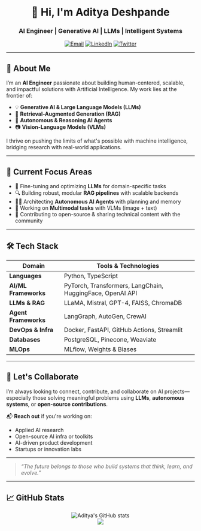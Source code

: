 <!-- Profile Header -->
<h1 align="center">👋 Hi, I'm Aditya Deshpande</h1>
<h3 align="center">AI Engineer | Generative AI | LLMs | Intelligent Systems</h3>

<p align="center">
  <a href="mailto:your.email@example.com"><img src="https://img.shields.io/badge/email-%23D14836.svg?style=for-the-badge&logo=gmail&logoColor=white" alt="Email"></a>
  <a href="https://www.linkedin.com/in/adityadeshpande"><img src="https://img.shields.io/badge/linkedin-%230077B5.svg?style=for-the-badge&logo=linkedin&logoColor=white" alt="LinkedIn"></a>
  <a href="https://twitter.com/aditya_handle"><img src="https://img.shields.io/badge/twitter-%231DA1F2.svg?style=for-the-badge&logo=twitter&logoColor=white" alt="Twitter"></a>
</p>

---

## 🚀 About Me

I’m an **AI Engineer** passionate about building human-centered, scalable, and impactful solutions with Artificial Intelligence. My work lies at the frontier of:

- 💡 **Generative AI & Large Language Models (LLMs)**  
- 🔁 **Retrieval-Augmented Generation (RAG)**  
- 🧠 **Autonomous & Reasoning AI Agents**  
- 📷 **Vision-Language Models (VLMs)**  

I thrive on pushing the limits of what's possible with machine intelligence, bridging research with real-world applications.

---

## 🧠 Current Focus Areas

- 🎯 Fine-tuning and optimizing **LLMs** for domain-specific tasks  
- 🔍 Building robust, modular **RAG pipelines** with scalable backends  
- 🧑‍🚀 Architecting **Autonomous AI Agents** with planning and memory  
- 📸 Working on **Multimodal tasks** with VLMs (image + text)  
- 🌱 Contributing to open-source & sharing technical content with the community  

---

## 🛠️ Tech Stack

| Domain                  | Tools & Technologies |
|------------------------|----------------------|
| **Languages**          | Python, TypeScript   |
| **AI/ML Frameworks**   | PyTorch, Transformers, LangChain, HuggingFace, OpenAI API |
| **LLMs & RAG**         | LLaMA, Mistral, GPT-4, FAISS, ChromaDB |
| **Agent Frameworks**   | LangGraph, AutoGen, CrewAI |
| **DevOps & Infra**     | Docker, FastAPI, GitHub Actions, Streamlit |
| **Databases**          | PostgreSQL, Pinecone, Weaviate |
| **MLOps**              | MLflow, Weights & Biases |

---

## 📢 Let's Collaborate

I’m always looking to connect, contribute, and collaborate on AI projects—especially those solving meaningful problems using **LLMs**, **autonomous systems**, or **open-source contributions**.

📬 **Reach out** if you're working on:  
- Applied AI research  
- Open-source AI infra or toolkits  
- AI-driven product development  
- Startups or innovation labs  

---

> _“The future belongs to those who build systems that think, learn, and evolve.”_

---

## 📈 GitHub Stats

<p align="center">
  <img src="https://github-readme-stats.vercel.app/api?username=aditya-des&show_icons=true&theme=github_dark" alt="Aditya's GitHub stats" />
  <br />
  <img src="https://github-readme-streak-stats.herokuapp.com?user=aditya-des&theme=github-dark&hide_border=false" />
</p>
